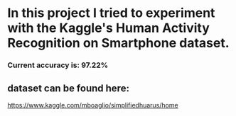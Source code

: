 # In this project I tried to experiment with the Kaggle's Human Activity Recognition on Smartphone dataset.

### Current accuracy is: 97.22%

## dataset can be found here:
https://www.kaggle.com/mboaglio/simplifiedhuarus/home